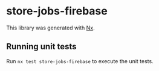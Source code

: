 # store-jobs-firebase

This library was generated with [Nx](https://nx.dev).

## Running unit tests

Run `nx test store-jobs-firebase` to execute the unit tests.
